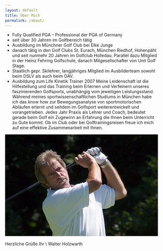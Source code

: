 ```yaml
---
layout: default
title: Über Mich
permalink: /about/
---
```


* Fully Qualified PGA – Professional der PGA of Germany
* seit über 30 Jahren im Golfbereich tätig
* Ausbildung im Münchner Golf Club bei Elke Junge
* danach tätig in den Golf Clubs St. Eurach, München Riedhof, Hohenpähl und seit
  nunmehr 20 Jahren im Golfclub Holledau. Parallel dazu Mitglied in der Heinz
  Fehring Golfschule, danach Mitgesellschafter von Unit Golf Stage.
* Staatlich gepr. Skilehrer, langjähriges Mitglied im Ausbilderteam sowohl beim
  DSLV als auch beim DAV.
* Ausbildung zum Life Kinetik Trainer 2007 Meine Leidenschaft ist die
  Hilfestellung und das Training beim Erlernen und Verfeinern unseres
  faszinierenden Golfsports, unabhängig vom jeweiligen Leistungsstand. Während
  meines sportwissenschaftlichen Studiums in München habe ich das know how zur
  Bewegungsanalyse von sportmotorischen Abläufen erlernt und seitdem im
  Golfsport weiterentwickelt und vorangetrieben. Jedes Jahr Praxis als Lehrer
  und Coach, bedeutet gerade beim Golf ein Zugewinn an Erfahrung die Ihnen beim
  Unterricht zu Gute kommt. Ob im Club oder bei Golftrainingsreisen freue ich
  mich auf eine effektive Zusammenarbeit mit Ihnen.

![Walter Holzwarth](/assets/img/walter-holzwarth.jpg)

Herzliche Grüße Ihr \\
Walter Holzwarth
